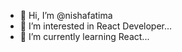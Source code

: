 - 👋 Hi, I’m @nishafatima
- 👀 I’m interested in React Developer...
- 🌱 I’m currently learning React...

<!---
nishafatima/nishafatima is a ✨ special ✨ repository because its `README.md` (this file) appears on your GitHub profile.
You can click the Preview link to take a look at your changes.
--->
